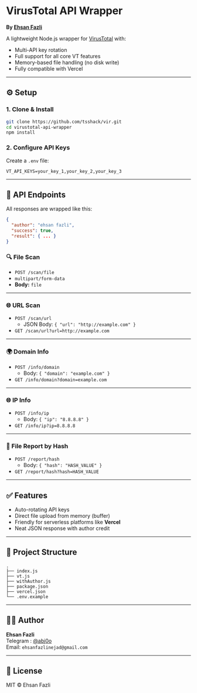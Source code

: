# VirusTotal API Wrapper  
**By [Ehsan Fazli](https://github.com/tsshack)**

A lightweight Node.js wrapper for [VirusTotal](https://virustotal.com) with:
- Multi-API key rotation  
- Full support for all core VT features  
- Memory-based file handling (no disk write)  
- Fully compatible with Vercel

---

## ⚙️ Setup

### 1. Clone & Install
```bash
git clone https://github.com/tsshack/vir.git
cd virustotal-api-wrapper
npm install
```

### 2. Configure API Keys
Create a `.env` file:
```env
VT_API_KEYS=your_key_1,your_key_2,your_key_3
```

---

## 🚀 API Endpoints

All responses are wrapped like this:
```json
{
  "author": "ehsan fazli",
  "success": true,
  "result": { ... }
}
```

### 🔍 File Scan
- `POST /scan/file`
- `multipart/form-data`  
- **Body:** `file`

---

### 🌐 URL Scan
- `POST /scan/url`  
  - JSON Body: `{ "url": "http://example.com" }`
- `GET /scan/url?url=http://example.com`

---

### 🌍 Domain Info
- `POST /info/domain`  
  - Body: `{ "domain": "example.com" }`
- `GET /info/domain?domain=example.com`

---

### 🌐 IP Info
- `POST /info/ip`  
  - Body: `{ "ip": "8.8.8.8" }`
- `GET /info/ip?ip=8.8.8.8`

---

### 🧬 File Report by Hash
- `POST /report/hash`  
  - Body: `{ "hash": "HASH_VALUE" }`
- `GET /report/hash?hash=HASH_VALUE`

---

## ✅ Features

- Auto-rotating API keys
- Direct file upload from memory (buffer)
- Friendly for serverless platforms like **Vercel**
- Neat JSON response with author credit

---

## 📁 Project Structure

```
.
├── index.js
├── vt.js
├── withAuthor.js
├── package.json
├── vercel.json
└── .env.example
```

---

## 🧑‍💻 Author

**Ehsan Fazli**  
Telegram : [@abj0o](t.me/abj0o)  
Email: `ehsanfazlinejad@gmail.com`

---

## 🪪 License
MIT © Ehsan Fazli
